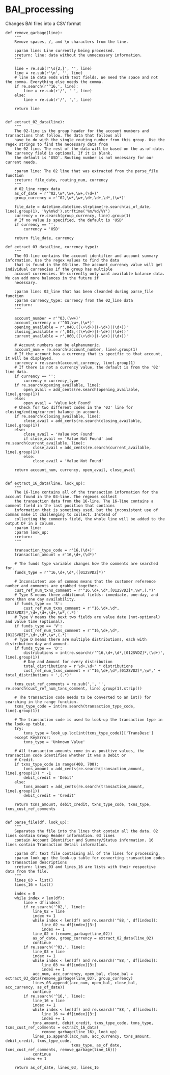 # BAI_processing
Changes BAI files into a CSV format

    def remove_garbage(line):
        """
        Remove spaces, /, and \n characters from the line.

        :param line: Line currently being processed.
        :return: line: data without the unnecessary information.
        """

        line = re.sub(r'\s{2,}', '', line)
        line = re.sub(r'\n', '', line)
        # line 16 data ends with text fields. We need the space and not the comma. Everything else needs the comma.
        if re.search(r'^16,', line):
            line = re.sub(r'/', ' ', line)
        else:
            line = re.sub(r'/', ',', line)

        return line


    def extract_02_data(line):
        """
        The 02-line is the group header for the account numbers and transactions that follow. The data that follows all
        have to do with the single routing number from this group. Use the regex strings to find the necessary data from
        the 02 line. The rest of the data will be based on the as-of-date. The currency field is optional. If it is blank,
        the default is 'USD'. Routing number is not necessary for our current needs.

        :param line: The 02 line that was extracted from the parse_file function
        :return: file_date, routing_num, currency
        """
        # 02_line regex data
        as_of_date = r'^02,\w*,\w+,\w+,(\d+)'
        group_currency = r'^02,\w*,\w+,\d+,\d+,\d*,(\w*)'

        file_date = datetime.datetime.strptime(re.search(as_of_date, line).group(1), '%y%m%d').strftime('%m/%d/%Y')
        currency = re.search(group_currency, line).group(1)
        # If no value is specified, the default is 'USD'
        if currency == '':
            currency = 'USD'

        return file_date, currency

    def extract_03_data(line, currency_type):
        """
        The 03-line contains the account identifier and account summary information. Use the regex values to find the data
        that is found in the 03-line. The account_currency value will get individual currencies if the group has multiple
        account currencies. We currently only want available balance data. We can add more balances in the future if
        necessary.

        :param line: 03_line that has been cleanded during parse_file function
        :param currency_type: currency from the 02_line data
        :return:
        """

        account_number = r'^03,(\w+)'
        account_currency = r'^03,\w+,(\w*)'
        opening_available = r',040,((\+\d+)|(-\d+)|(\d+))'
        closing_available = r',045,((\+\d+)|(-\d+)|(\d+))'
        current_available = r',060,((\+\d+)|(-\d+)|(\d+))'

        # Account numbers can be alphanumeric.
        account_num = re.search(account_number, line).group(1)
        # If the account has a currency that is specific to that account, it will be displayed.
        currency = re.search(account_currency, line).group(1)
        # If there is not a currency value, the default is from the '02' line data.
        if currency == '':
            currency = currency_type
        if re.search(opening_available, line):
            open_avail = add_cents(re.search(opening_available, line).group(1))
        else:
            open_avail = 'Value Not Found'
        # Check for two different codes in the '03' line for closing/ending/current balance in account.
        if re.search(closing_available, line):
            close_avail = add_cents(re.search(closing_available, line).group(1))
        else:
            close_avail = 'Value Not Found'
            if close_avail == 'Value Not Found' and re.search(current_available, line):
                close_avail = add_cents(re.search(current_available, line).group(1))
            else:
                close_avail = 'Value Not Found'

        return account_num, currency, open_avail, close_avail


    def extract_16_data(line, look_up):
        """
        The 16-line contains all of the transaction information for the account found in the 03-line. The regexes collect
        the transaction data from the 16-line. The 16-line contains a comment field in the last position that contains
        information that is sometimes used, but the inconsistent use of commas make it challenging to collect. Instead of
        collecting the comments field, the whole line will be added to the output DF in a column.
        :param line:
        :param look_up:
        :return:
        """

        transaction_type_code = r'16,(\d+)'
        transaction_amount = r'16,\d+,(\d*)'

        # The funds type variable changes how the comments are searched for.
        funds_type = r'^16,\d+,\d*,([012SVDZ]*)'

        # Inconsistent use of commas means that the customer reference number and comments are grabbed together.
        cust_ref_num_txns_comment = r'^16,\d+,\d*,[012SVDZ]*,\w*,(.*)'
        # Type S means three additional fields: immediate, one-day, and more than one day availability.
        if funds_type == 'S':
            cust_ref_num_txns_comment = r'^16,\d+,\d*,[012SVDZ]*,\d+,\d+,\d+,\w*,(.*)'
        # Type V means the next two fields are value date (not-optional) and value time (optional).
        if funds_type == 'V':
            cust_ref_num_txns_comment = r'^16,\d+,\d*,[012SVDZ]*,\d+,\d*,\w*,(.*)'
        # Type D means there are multiple distributions, each with distribution day and amount.
        if funds_type == 'D':
            distributions = int(re.search(r'^16,\d+,\d*,[012SVDZ]*,(\d+)', line).group(1))
            # Day and Amount for every distribution
            total_distributions = r'\d+,\d+' * distributions
            cust_ref_num_txns_comment = r'^16,\d+,\d*,[012SVDZ]*,\w*,' + total_distributions + ',(.*)'

        txns_cust_ref_comments = re.sub(',', '', re.search(cust_ref_num_txns_comment, line).group(1).strip())

        # The transaction code needs to be converted to an int() for searching in the range function.
        txns_type_code = int(re.search(transaction_type_code, line).group(1))

        # The transaction code is used to look-up the transaction type in the look-up table.
        try:
            txns_type = look_up.loc[int(txns_type_code)]['TransDesc']
        except KeyError:
            txns_type = 'Unknown Value'

        # All transaction amounts come in as positive values, the transaction code identifies whether it was a Debit or
        # Credit.
        if txns_type_code in range(400, 700):
            txns_amount = add_cents(re.search(transaction_amount, line).group(1)) * -1
            debit_credit = 'Debit'
        else:
            txns_amount = add_cents(re.search(transaction_amount, line).group(1))
            debit_credit = 'Credit'

        return txns_amount, debit_credit, txns_type_code, txns_type, txns_cust_ref_comments


    def parse_file(df, look_up):
        """
        Separates the file into the lines that contain all the data. 02 lines contain Group Header information. 03 lines
        contain Account Identifier and Summary/Status information. 16 lines contain Transaction Detail information.

        :param df: text file containing all of the lines for processing.
        :param look_up: the look-up table for converting transaction codes to transaction descriptions
        :return: lines_03 and lines_16 are lists with their respective data from the file.
        """
        lines_03 = list()
        lines_16 = list()

        index = 0
        while index < len(df):
            line = df[index]
            if re.search('^02,', line):
                line_02 = line
                index += 1
                while index < len(df) and re.search('^88,', df[index]):
                    line_02 += df[index][3:]
                    index += 1
                line_02 = (remove_garbage(line_02))
                as_of_date, group_currency = extract_02_data(line_02)
                continue
            if re.search('^03,', line):
                line_03 = line
                index += 1
                while index < len(df) and re.search('^88,', df[index]):
                    line_03 += df[index][3:]
                    index += 1
                acc_num, acc_currency, open_bal, close_bal = extract_03_data(remove_garbage(line_03), group_currency)
                lines_03.append((acc_num, open_bal, close_bal, acc_currency, as_of_date))
                continue
            if re.search('^16,', line):
                line_16 = line
                index += 1
                while index < len(df) and re.search('^88,', df[index]):
                    line_16 += df[index][3:]
                    index += 1
                txns_amount, debit_credit, txns_type_code, txns_type, txns_cust_ref_comments = extract_16_data(
                    remove_garbage(line_16), look_up)
                lines_16.append((acc_num, acc_currency, txns_amount, debit_credit, txns_type_code,
                                 txns_type, as_of_date, txns_cust_ref_comments, remove_garbage(line_16)))
                continue
            index += 1

        return as_of_date, lines_03, lines_16

